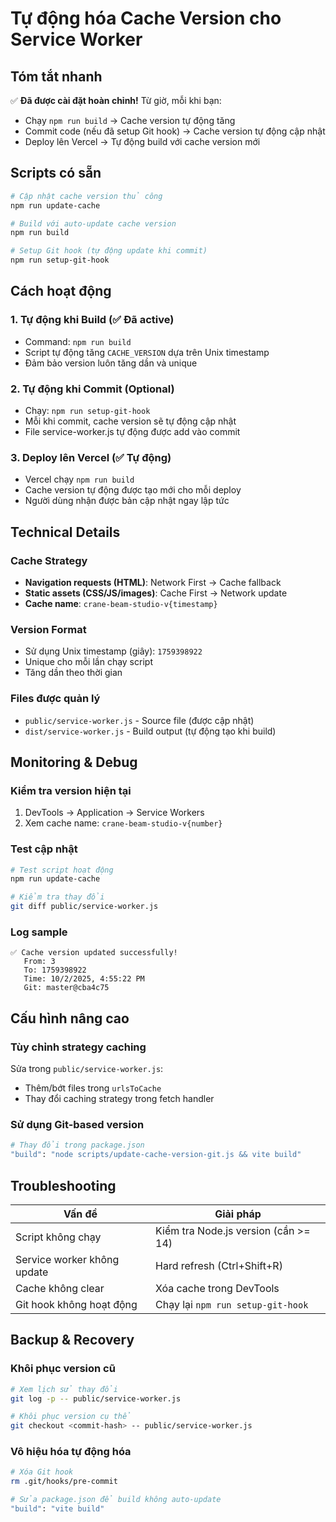 # Tự động hóa Cache Version cho Service Worker

## Tóm tắt nhanh
✅ **Đã được cài đặt hoàn chỉnh!** Từ giờ, mỗi khi bạn:
- Chạy `npm run build` → Cache version tự động tăng
- Commit code (nếu đã setup Git hook) → Cache version tự động cập nhật
- Deploy lên Vercel → Tự động build với cache version mới

## Scripts có sẵn

```bash
# Cập nhật cache version thủ công
npm run update-cache

# Build với auto-update cache version
npm run build

# Setup Git hook (tự động update khi commit)
npm run setup-git-hook
```

## Cách hoạt động

### 1. Tự động khi Build (✅ Đã active)
- Command: `npm run build`
- Script tự động tăng `CACHE_VERSION` dựa trên Unix timestamp
- Đảm bảo version luôn tăng dần và unique

### 2. Tự động khi Commit (Optional)
- Chạy: `npm run setup-git-hook`
- Mỗi khi commit, cache version sẽ tự động cập nhật
- File service-worker.js tự động được add vào commit

### 3. Deploy lên Vercel (✅ Tự động)
- Vercel chạy `npm run build`
- Cache version tự động được tạo mới cho mỗi deploy
- Người dùng nhận được bản cập nhật ngay lập tức

## Technical Details

### Cache Strategy
- **Navigation requests (HTML)**: Network First → Cache fallback
- **Static assets (CSS/JS/images)**: Cache First → Network update
- **Cache name**: `crane-beam-studio-v{timestamp}`

### Version Format
- Sử dụng Unix timestamp (giây): `1759398922`
- Unique cho mỗi lần chạy script
- Tăng dần theo thời gian

### Files được quản lý
- `public/service-worker.js` - Source file (được cập nhật)
- `dist/service-worker.js` - Build output (tự động tạo khi build)

## Monitoring & Debug

### Kiểm tra version hiện tại
1. DevTools → Application → Service Workers
2. Xem cache name: `crane-beam-studio-v{number}`

### Test cập nhật
```bash
# Test script hoạt động
npm run update-cache

# Kiểm tra thay đổi
git diff public/service-worker.js
```

### Log sample
```
✅ Cache version updated successfully!
   From: 3
   To: 1759398922
   Time: 10/2/2025, 4:55:22 PM
   Git: master@cba4c75
```

## Cấu hình nâng cao

### Tùy chỉnh strategy caching
Sửa trong `public/service-worker.js`:
- Thêm/bớt files trong `urlsToCache`
- Thay đổi caching strategy trong fetch handler

### Sử dụng Git-based version
```bash
# Thay đổi trong package.json
"build": "node scripts/update-cache-version-git.js && vite build"
```

## Troubleshooting

| Vấn đề | Giải pháp |
|--------|-----------|
| Script không chạy | Kiểm tra Node.js version (cần >= 14) |
| Service worker không update | Hard refresh (Ctrl+Shift+R) |
| Cache không clear | Xóa cache trong DevTools |
| Git hook không hoạt động | Chạy lại `npm run setup-git-hook` |

## Backup & Recovery

### Khôi phục version cũ
```bash
# Xem lịch sử thay đổi
git log -p -- public/service-worker.js

# Khôi phục version cụ thể
git checkout <commit-hash> -- public/service-worker.js
```

### Vô hiệu hóa tự động hóa
```bash
# Xóa Git hook
rm .git/hooks/pre-commit

# Sửa package.json để build không auto-update
"build": "vite build"
```
